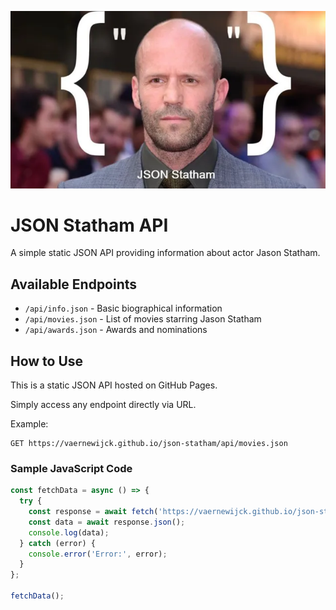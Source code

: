 ![json](assets/json-jason.png)

# JSON Statham API

A simple static JSON API providing information about actor Jason Statham.

## Available Endpoints

- `/api/info.json` - Basic biographical information
- `/api/movies.json` - List of movies starring Jason Statham
- `/api/awards.json` - Awards and nominations

## How to Use

This is a static JSON API hosted on GitHub Pages. 

Simply access any endpoint directly via URL.

Example:
```
GET https://vaernewijck.github.io/json-statham/api/movies.json
```

### Sample JavaScript Code

```javascript
const fetchData = async () => {
  try {
    const response = await fetch('https://vaernewijck.github.io/json-statham/api/movies.json');
    const data = await response.json();
    console.log(data);
  } catch (error) {
    console.error('Error:', error);
  }
};

fetchData();
```
